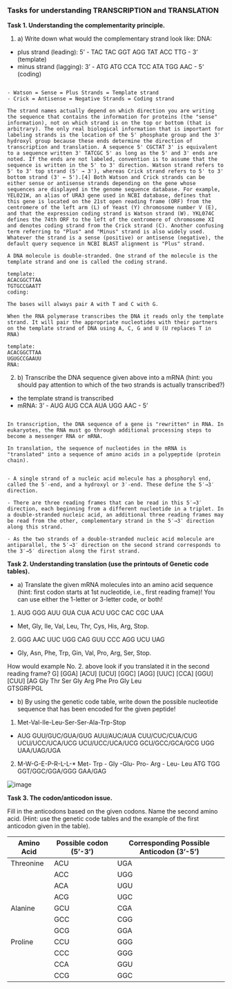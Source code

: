 ### Tasks for understanding TRANSCRIPTION and TRANSLATION

**Task 1. Understanding the complementarity principle.**
1. a) Write down what would the complementary strand look like:
DNA:

- plus strand (leading): 5’ - TAC TAC GGT AGG TAT ACC TTG - 3’  (template)
- minus strand (lagging): 3’ - ATG ATG CCA TCC ATA TGG AAC - 5‘ (coding)

```text

- Watson = Sense = Plus Strands = Template strand
- Crick = Antisense = Negative Strands = Coding strand

The strand names actually depend on which direction you are writing the sequence that contains the information for proteins (the "sense" information), not on which strand is on the top or bottom (that is arbitrary). The only real biological information that is important for labeling strands is the location of the 5' phosphate group and the 3' hydroxyl group because these ends determine the direction of transcription and translation. A sequence 5' CGCTAT 3' is equivalent to a sequence written 3' TATCGC 5' as long as the 5' and 3' ends are noted. If the ends are not labeled, convention is to assume that the sequence is written in the 5' to 3' direction. Watson strand refers to 5' to 3' top strand (5' → 3'), whereas Crick strand refers to 5' to 3' bottom strand (3' ← 5').[4] Both Watson and Crick strands can be either sense or antisense strands depending on the gene whose sequences are displayed in the genome sequence database. For example, YEL021W, an alias of URA3 gene used in NCBI database, defines that this gene is located on the 21st open reading frame (ORF) from the centromere of the left arm (L) of Yeast (Y) chromosome number V (E), and that the expression coding strand is Watson strand (W). YKL074C defines the 74th ORF to the left of the centromere of chromosome XI and denotes coding strand from the Crick strand (C). Another confusing term referring to "Plus" and "Minus" strand is also widely used. Whatever the strand is a sense (positive) or antisense (negative), the default query sequence in NCBI BLAST alignment is "Plus" strand.

A DNA molecule is double-stranded. One strand of the molecule is the template strand and one is called the coding strand. 

template:
ACACGGCTTAA
TGTGCCGAATT
coding:

The bases will always pair A with T and C with G.

When the RNA polymerase transcribes the DNA it reads only the template strand. It will pair the appropriate nucleotides with their partners on the template strand of DNA using A, C, G and U (U replaces T in RNA)

template:
ACACGGCTTAA
UGUGCCGAAUU
RNA:
```

2. b) Transcribe the DNA sequence given above into a mRNA (hint: you should pay attention to which of the two strands is actually transcribed?)
- the template strand is transcribed
- mRNA: 3’ - AUG AUG CCA AUA UGG AAC - 5’

```text

In transcription, the DNA sequence of a gene is "rewritten" in RNA. In eukaryotes, the RNA must go through additional processing steps to become a messenger RNA or mRNA.

In translation, the sequence of nucleotides in the mRNA is "translated" into a sequence of amino acids in a polypeptide (protein chain).


- A single strand of a nucleic acid molecule has a phosphoryl end, called the 5′-end, and a hydroxyl or 3′-end. These define the 5′→3′ direction.

- There are three reading frames that can be read in this 5′→3′ direction, each beginning from a different nucleotide in a triplet. In a double-stranded nucleic acid, an additional three reading frames may be read from the other, complementary strand in the 5′→3′ direction along this strand.

- As the two strands of a double-stranded nucleic acid molecule are antiparallel, the 5′→3′ direction on the second strand corresponds to the 3′→5′ direction along the first strand.
```
**Task 2. Understanding translation (use the printouts of Genetic code tables).**
- a) Translate the given mRNA molecules into an amino acid sequence (hint: first codon starts at 1st nucleotide, i.e., first reading frame)! You can use either the 1-letter or 3-letter code, or both!
  
1. AUG GGG AUU GUA CUA ACU UGC CAC CGC UAA
- Met, Gly, Ile, Val, Leu, Thr, Cys, His, Arg, Stop.
   
2. GGG AAC UUC UGG CAG GUU CCC AGG UCU UAG
- Gly, Asn, Phe, Trp, Gin, Val, Pro, Arg, Ser, Stop.

How would example No. 2. above look if you translated it in the second reading frame?
 G] [GGA] [ACU] [UCU] [GGC] [AGG] [UUC] [CCA] [GGU] [CUU] [AG
 Gly Thr Ser Gly Arg Phe Pro Gly Leu  
 GTSGRFPGL

- b) By using the genetic code table, write down the possible nucleotide sequence that has been encoded for the given peptide!


1. Met-Val-Ile-Leu-Ser-Ser-Ala-Trp-Stop
- AUG GUU/GUC/GUA/GUG AUU/AUC/AUA CUU/CUC/CUA/CUG UCU/UCC/UCA/UCG UCU/UCC/UCA/UCG GCU/GCC/GCA/GCG UGG UAA/UAG/UGA
  
2. M-W-G-E-P-R-L-L-*
Met- Trp - Gly -Glu- Pro- Arg - Leu- Leu
ATG TGG GGT/GGC/GGA/GGG GAA/GAG 


![image](https://github.com/pe1l1nl1/23007/assets/19546253/38e4975c-b74f-4218-bf45-df189beeda91)



**Task 3. The codon/anticodon issue.**

Fill in the anticodons based on the given codons. Name the second amino acid. (Hint: use the genetic code tables and the example of the first anticodon given in the table).


| Amino Acid   | Possible codon (5’-3’)  | Corresponding Possible Anticodon (3’-5’) |
|--------------|-------------------------|------------|
| Threonine    |   ACU                   |UGA         |
|              |   ACC                   |UGG         |
|              |   ACA                   |UGU         |
|              |   ACG                   |UGC         |
  Alanine      |   GCU                   |CGA         |
|              |   GCC                   |CGG         |
|              |   GCG                   |GGA         |
|    Proline   |   CCU                   |GGG         |
|              |   CCC                   |GGG         |
|              |   CCA                   |GGU         |
|              |   CCG                   |GGC         |
